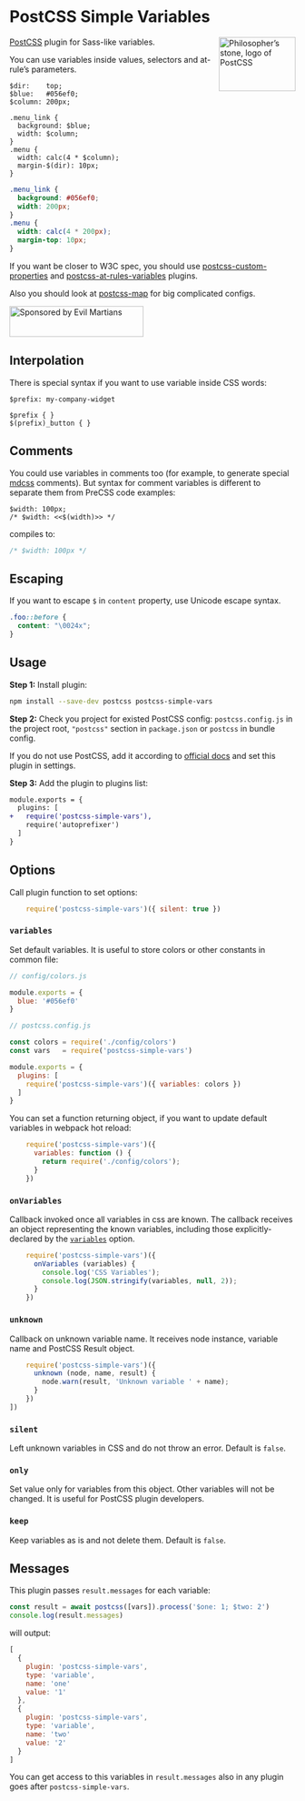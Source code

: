 # PostCSS Simple Variables

<img align="right" width="135" height="95"
     title="Philosopher’s stone, logo of PostCSS"
     src="https://postcss.org/logo-leftp.svg">

[PostCSS] plugin for Sass-like variables.

You can use variables inside values, selectors and at-rule’s parameters.

```pcss
$dir:    top;
$blue:   #056ef0;
$column: 200px;

.menu_link {
  background: $blue;
  width: $column;
}
.menu {
  width: calc(4 * $column);
  margin-$(dir): 10px;
}
```

```css
.menu_link {
  background: #056ef0;
  width: 200px;
}
.menu {
  width: calc(4 * 200px);
  margin-top: 10px;
}
```

If you want be closer to W3C spec,
you should use [postcss-custom-properties] and [postcss-at-rules-variables] plugins.

Also you should look at [postcss-map] for big complicated configs.

[postcss-at-rules-variables]: https://github.com/GitScrum/postcss-at-rules-variables
[postcss-custom-properties]:  https://github.com/postcss/postcss-custom-properties
[postcss-map]:                https://github.com/pascalduez/postcss-map
[PostCSS]:                    https://github.com/postcss/postcss

<a href="https://evilmartians.com/?utm_source=postcss-simple-vars">
  <img src="https://evilmartians.com/badges/sponsored-by-evil-martians.svg"
       alt="Sponsored by Evil Martians" width="236" height="54">
</a>


## Interpolation

There is special syntax if you want to use variable inside CSS words:

```pcss
$prefix: my-company-widget

$prefix { }
$(prefix)_button { }
```


## Comments

You could use variables in comments too (for example, to generate special
[mdcss] comments). But syntax for comment variables is different to separate
them from PreCSS code examples:

```pcss
$width: 100px;
/* $width: <<$(width)>> */
```

compiles to:

```css
/* $width: 100px */
```

[mdcss]: https://github.com/jonathantneal/mdcss


## Escaping

If you want to escape `$` in `content` property, use Unicode escape syntax.

```css
.foo::before {
  content: "\0024x";
}
```


## Usage

**Step 1:** Install plugin:

```sh
npm install --save-dev postcss postcss-simple-vars
```

**Step 2:** Check you project for existed PostCSS config: `postcss.config.js`
in the project root, `"postcss"` section in `package.json`
or `postcss` in bundle config.

If you do not use PostCSS, add it according to [official docs]
and set this plugin in settings.

**Step 3:** Add the plugin to plugins list:

```diff
module.exports = {
  plugins: [
+   require('postcss-simple-vars'),
    require('autoprefixer')
  ]
}
```

[official docs]: https://github.com/postcss/postcss#usage


## Options

Call plugin function to set options:

```js
    require('postcss-simple-vars')({ silent: true })
```


### `variables`

Set default variables. It is useful to store colors or other constants
in common file:

```js
// config/colors.js

module.exports = {
  blue: '#056ef0'
}

// postcss.config.js

const colors = require('./config/colors')
const vars   = require('postcss-simple-vars')

module.exports = {
  plugins: [
    require('postcss-simple-vars')({ variables: colors })
  ]
}
```

You can set a function returning object, if you want to update default
variables in webpack hot reload:

```js
    require('postcss-simple-vars')({
      variables: function () {
        return require('./config/colors');
      }
    })
```


### `onVariables`

Callback invoked once all variables in css are known. The callback receives
an object representing the known variables, including those explicitly-declared
by the [`variables`](#variables) option.

```js
    require('postcss-simple-vars')({
      onVariables (variables) {
        console.log('CSS Variables');
        console.log(JSON.stringify(variables, null, 2));
      }
    })
```


### `unknown`

Callback on unknown variable name. It receives node instance, variable name
and PostCSS Result object.

```js
    require('postcss-simple-vars')({
      unknown (node, name, result) {
        node.warn(result, 'Unknown variable ' + name);
      }
    })
])
```


### `silent`

Left unknown variables in CSS and do not throw an error. Default is `false`.


### `only`

Set value only for variables from this object.
Other variables will not be changed. It is useful for PostCSS plugin developers.


### `keep`

Keep variables as is and not delete them. Default is `false`.


## Messages

This plugin passes `result.messages` for each variable:

```js
const result = await postcss([vars]).process('$one: 1; $two: 2')
console.log(result.messages)
```

will output:

```js
[
  {
    plugin: 'postcss-simple-vars',
    type: 'variable',
    name: 'one'
    value: '1'
  },
  {
    plugin: 'postcss-simple-vars',
    type: 'variable',
    name: 'two'
    value: '2'
  }
]
```

You can get access to this variables in `result.messages` also
in any plugin goes after `postcss-simple-vars`.
